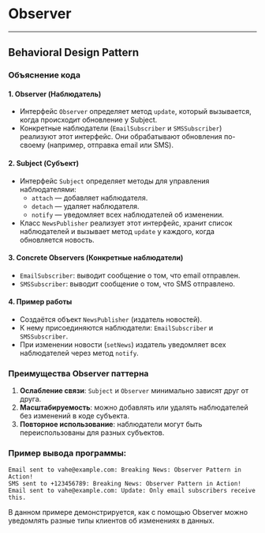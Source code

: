 # Observer
---
**Behavioral Design Pattern** 
---

### Объяснение кода

#### 1. **Observer (Наблюдатель)**
- Интерфейс `Observer` определяет метод `update`, который вызывается, когда происходит обновление у Subject.
- Конкретные наблюдатели (`EmailSubscriber` и `SMSSubscriber`) реализуют этот интерфейс. Они обрабатывают обновления по-своему (например, отправка email или SMS).

#### 2. **Subject (Субъект)**
- Интерфейс `Subject` определяет методы для управления наблюдателями:
  - `attach` — добавляет наблюдателя.
  - `detach` — удаляет наблюдателя.
  - `notify` — уведомляет всех наблюдателей об изменении.
- Класс `NewsPublisher` реализует этот интерфейс, хранит список наблюдателей и вызывает метод `update` у каждого, когда обновляется новость.

#### 3. **Concrete Observers (Конкретные наблюдатели)**
- `EmailSubscriber`: выводит сообщение о том, что email отправлен.
- `SMSSubscriber`: выводит сообщение о том, что SMS отправлено.

#### 4. **Пример работы**
- Создаётся объект `NewsPublisher` (издатель новостей).
- К нему присоединяются наблюдатели: `EmailSubscriber` и `SMSSubscriber`.
- При изменении новости (`setNews`) издатель уведомляет всех наблюдателей через метод `notify`.

### Преимущества Observer паттерна
1. **Ослабление связи**: `Subject` и `Observer` минимально зависят друг от друга.
2. **Масштабируемость**: можно добавлять или удалять наблюдателей без изменений в коде субъекта.
3. **Повторное использование**: наблюдатели могут быть переиспользованы для разных субъектов.

### Пример вывода программы:
```
Email sent to vahe@example.com: Breaking News: Observer Pattern in Action!
SMS sent to +123456789: Breaking News: Observer Pattern in Action!
Email sent to vahe@example.com: Update: Only email subscribers receive this.
```

В данном примере демонстрируется, как с помощью Observer можно уведомлять разные типы клиентов об изменениях в данных.